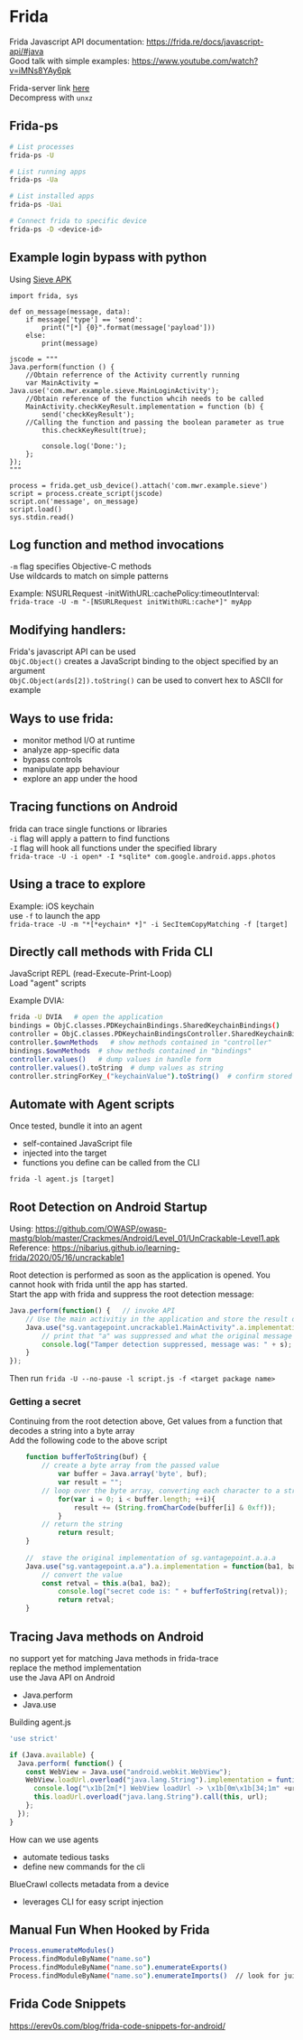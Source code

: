 # Frida

Frida Javascript API documentation: <https://frida.re/docs/javascript-api/#java>  
Good talk with simple examples: <https://www.youtube.com/watch?v=iMNs8YAy6pk>  

Frida-server link [here](https://github.com/frida/frida/releases)  
Decompress with `unxz`  

## Frida-ps

```bash
# List processes
frida-ps -U

# List running apps
frida-ps -Ua

# List installed apps
frida-ps -Uai

# Connect frida to specific device
frida-ps -D <device-id>
```

## Example login bypass with python

Using [Sieve APK](https://github.com/as0ler/Android-Examples/blob/master/sieve.apk)  

```python3
import frida, sys

def on_message(message, data):
    if message['type'] == 'send':
        print("[*] {0}".format(message['payload']))
    else:
        print(message)

jscode = """
Java.perform(function () {
    //Obtain referrence of the Activity currently running
    var MainActivity = Java.use('com.mwr.example.sieve.MainLoginActivity');
	//Obtain reference of the function whcih needs to be called
    MainActivity.checkKeyResult.implementation = function (b) {
        send('checkKeyResult');
	//Calling the function and passing the boolean parameter as true
        this.checkKeyResult(true);
		
        console.log('Done:');
    };
});
"""

process = frida.get_usb_device().attach('com.mwr.example.sieve')
script = process.create_script(jscode)
script.on('message', on_message)
script.load()
sys.stdin.read()
```

## Log function and method invocations  

`-m` flag specifies Objective-C methods  
Use wildcards to match on simple patterns  

Example: NSURLRequest -initWithURL:cachePolicy:timeoutInterval:  
`frida-trace -U -m "-[NSURLRequest initWithURL:cache*]" myApp`  

## Modifying handlers:  

Frida's javascript API can be used  
`ObjC.Object()` creates a JavaScript binding to the object specified by an argument  
`ObjC.Object(ards[2]).toString()` can be used to convert hex to ASCII for example  

## Ways to use frida:  

- monitor method I/O at runtime
- analyze app-specific data
- bypass controls
- manipulate app behaviour
- explore an app under the hood

## Tracing functions on Android  

frida can trace single functions or libraries  
`-i` flag will apply a pattern to find functions  
`-I` flag will hook all functions under the specified library  
`frida-trace -U -i open* -I *sqlite* com.google.android.apps.photos`  

## Using a trace to explore  

Example: iOS keychain  
use `-f` to launch the app  
`frida-trace -U -m "*[*eychain* *]" -i SecItemCopyMatching -f [target]`  

## Directly call methods with Frida CLI  

JavaScript REPL (read-Execute-Print-Loop)  
Load "agent" scripts  

Example DVIA:  

```bash
frida -U DVIA   # open the application
bindings = ObjC.classes.PDKeychainBindings.SharedKeychainBindings()
controller = ObjC.classes.PDKeychainBindingsController.SharedKeychainBindingsController()
controller.$ownMethods   # show methods contained in "controller"
bindings.$ownMethods  # show methods contained in "bindings"
controller.values()   # dump values in handle form
controller.values().toString  # dump values as string
controller.stringForKey_("keychainValue").toString()  # confirm stored secret
```

## Automate with Agent scripts  

Once tested, bundle it into an agent  
- self-contained JavaScript file
- injected into the target
- functions you define can be called from the CLI

`frida -l agent.js [target]`  

## Root Detection on Android Startup

Using: <https://github.com/OWASP/owasp-mastg/blob/master/Crackmes/Android/Level_01/UnCrackable-Level1.apk>  
Reference: <https://nibarius.github.io/learning-frida/2020/05/16/uncrackable1>  

Root detection is performed as soon as the application is opened. You cannot hook with frida until the app has started.  
Start the app with frida and suppress the root detection message:  

```javascript
Java.perform(function() {	// invoke API
	// Use the main activitiy in the application and store the result of the method called "a", in "s"
	Java.use("sg.vantagepoint.uncrackable1.MainActivity".a.implementation = function(s) {
		// print that "a" was suppressed and what the original message was
		console.log("Tamper detection suppressed, message was: " + s);
	}
});
```

Then run `frida -U --no-pause -l script.js -f <target package name>`  

### Getting a secret

Continuing from the root detection above, Get values from a function that decodes a string into a byte array  
Add the following code to the above script  

```javascript
 	function bufferToString(buf) {
		// create a byte array from the passed value
    		var buffer = Java.array('byte', buf);
    		var result = "";
		// loop over the byte array, converting each character to a string
    		for(var i = 0; i < buffer.length; ++i){
      			result += (String.fromCharCode(buffer[i] & 0xff));
    		}
		// return the string
    		return result;
  	}
  	
	//  stave the original implementation of sg.vantagepoint.a.a.a
  	Java.use("sg.vantagepoint.a.a").a.implementation = function(ba1, ba2) {
		// convert the value
		const retval = this.a(ba1, ba2);
    		console.log("secret code is: " + bufferToString(retval));
    		return retval;
  	}
```

## Tracing Java methods on Android  

no support yet for matching Java methods in frida-trace  
replace the method implementation  
use the Java API on Android
- Java.perform
- Java.use

Building agent.js  
```javascript
'use strict'

if (Java.available) {
  Java.perform( function() {
    const WebView = Java.use("android.webkit.WebView");
    WebView.loadUrl.overload("java.lang.String").implementation = funtion(url) {
      console.log("\x1b[2m[*] WebView loadUrl -> \x1b[0m\x1b[34;1m" +url + "\1b[0m");
      this.loadUrl.overload("java.lang.String").call(this, url);
    };
  });
}
```

How can we use agents  
- automate tedious tasks
- define new commands for the cli

BlueCrawl collects metadata from a device
- leverages CLI for easy script injection

## Manual Fun When Hooked by Frida

```bash
Process.enumerateModules()
Process.findModuleByName("name.so")
Process.findModuleByName("name.so").enumerateExports()
Process.findModuleByName("name.so").enumerateImports()	// look for juicy things like strncmp
```

## Frida Code Snippets

<https://erev0s.com/blog/frida-code-snippets-for-android/>  
